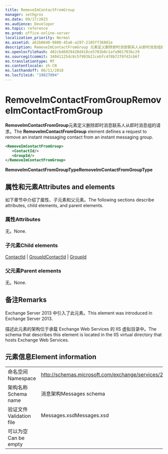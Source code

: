 ```yaml
---
title: RemoveImContactFromGroup
manager: sethgros
ms.date: 09/17/2015
ms.audience: Developer
ms.topic: reference
ms.prod: office-online-server
localization_priority: Normal
ms.assetid: a62b0640-9800-45a6-a297-2105ff36881e
description: RemoveImContactFromGroup 元素定义删除即时消息联系人从即时消息组的请求。
ms.openlocfilehash: 402cbd6929428d410ce5701b0c1afa901703bc29
ms.sourcegitcommit: 34041125dc8c5f993b21cebfc4f8b72f0fd2cb6f
ms.translationtype: MT
ms.contentlocale: zh-CN
ms.lasthandoff: 06/11/2018
ms.locfileid: "19827094"
---
```

# <a name="removeimcontactfromgroup"></a><span data-ttu-id="39d6a-103">RemoveImContactFromGroup</span><span class="sxs-lookup"><span data-stu-id="39d6a-103">RemoveImContactFromGroup</span></span>

<span data-ttu-id="39d6a-104">**RemoveImContactFromGroup**元素定义删除即时消息联系人从即时消息组的请求。</span><span class="sxs-lookup"><span data-stu-id="39d6a-104">The **RemoveImContactFromGroup** element defines a request to remove an instant messaging contact from an instant messaging group.</span></span> 
  
```XML
<RemoveImContactFromGroup>
   <ContactId/>
   <GroupId/>
</RemoveImContactFromGroup>
```

 <span data-ttu-id="39d6a-105">**RemoveImContactFromGroupType**</span><span class="sxs-lookup"><span data-stu-id="39d6a-105">**RemoveImContactFromGroupType**</span></span>
## <a name="attributes-and-elements"></a><span data-ttu-id="39d6a-106">属性和元素</span><span class="sxs-lookup"><span data-stu-id="39d6a-106">Attributes and elements</span></span>

<span data-ttu-id="39d6a-107">如下章节中介绍了属性、子元素和父元素。</span><span class="sxs-lookup"><span data-stu-id="39d6a-107">The following sections describe attributes, child elements, and parent elements.</span></span>
  
### <a name="attributes"></a><span data-ttu-id="39d6a-108">属性</span><span class="sxs-lookup"><span data-stu-id="39d6a-108">Attributes</span></span>

<span data-ttu-id="39d6a-109">无。</span><span class="sxs-lookup"><span data-stu-id="39d6a-109">None.</span></span>
  
### <a name="child-elements"></a><span data-ttu-id="39d6a-110">子元素</span><span class="sxs-lookup"><span data-stu-id="39d6a-110">Child elements</span></span>

<span data-ttu-id="39d6a-111">[ContactId](contactid.md) | [GroupId](groupid.md)</span><span class="sxs-lookup"><span data-stu-id="39d6a-111">[ContactId](contactid.md) | [GroupId](groupid.md)</span></span>
  
### <a name="parent-elements"></a><span data-ttu-id="39d6a-112">父元素</span><span class="sxs-lookup"><span data-stu-id="39d6a-112">Parent elements</span></span>

<span data-ttu-id="39d6a-113">无。</span><span class="sxs-lookup"><span data-stu-id="39d6a-113">None.</span></span>
  
## <a name="remarks"></a><span data-ttu-id="39d6a-114">备注</span><span class="sxs-lookup"><span data-stu-id="39d6a-114">Remarks</span></span>

<span data-ttu-id="39d6a-115">Exchange Server 2013 中引入了此元素。</span><span class="sxs-lookup"><span data-stu-id="39d6a-115">This element was introduced in Exchange Server 2013.</span></span>
  
<span data-ttu-id="39d6a-116">描述此元素的架构位于承载 Exchange Web Services 的 IIS 虚拟目录中。</span><span class="sxs-lookup"><span data-stu-id="39d6a-116">The schema that describes this element is located in the IIS virtual directory that hosts Exchange Web Services.</span></span>
  
## <a name="element-information"></a><span data-ttu-id="39d6a-117">元素信息</span><span class="sxs-lookup"><span data-stu-id="39d6a-117">Element information</span></span>

|||
|:-----|:-----|
|<span data-ttu-id="39d6a-118">命名空间</span><span class="sxs-lookup"><span data-stu-id="39d6a-118">Namespace</span></span>  <br/> |http://schemas.microsoft.com/exchange/services/2006/messages  <br/> |
|<span data-ttu-id="39d6a-119">架构名称</span><span class="sxs-lookup"><span data-stu-id="39d6a-119">Schema name</span></span>  <br/> |<span data-ttu-id="39d6a-120">消息架构</span><span class="sxs-lookup"><span data-stu-id="39d6a-120">Messages schema</span></span>  <br/> |
|<span data-ttu-id="39d6a-121">验证文件</span><span class="sxs-lookup"><span data-stu-id="39d6a-121">Validation file</span></span>  <br/> |<span data-ttu-id="39d6a-122">Messages.xsd</span><span class="sxs-lookup"><span data-stu-id="39d6a-122">Messages.xsd</span></span>  <br/> |
|<span data-ttu-id="39d6a-123">可以为空</span><span class="sxs-lookup"><span data-stu-id="39d6a-123">Can be empty</span></span>  <br/> ||
   

